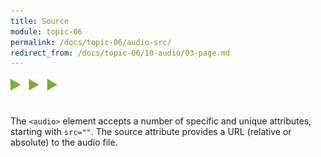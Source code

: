 ```yaml
---
title: Source
module: topic-06
permalink: /docs/topic-06/audio-src/
redirect_from: /docs/topic-06/10-audio/03-page.md
---
```


<img src="./../../../img/arrow-divider.svg" style="width: 75px; border: none; margin: 0px 0 20px 0" />

The `<audio>` element accepts a number of specific and unique attributes, starting with `src=""`. The source attribute provides a URL (relative or absolute) to the audio file.
